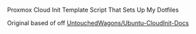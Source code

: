 Proxmox Cloud Init Template Script That Sets Up My Dotfiles

Original based of off [UntouchedWagons/Ubuntu-CloudInit-Docs](https://github.com/UntouchedWagons/Ubuntu-CloudInit-Docs/blob/main/samples/debian/debian-12-cloudinit.sh)
